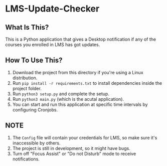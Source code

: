 # LMS-Update-Checker

What Is This?
-------------

This is a Python application that gives a Desktop notification if any of the courses you enrolled in LMS has got updates.


How To Use This?
----------------

1. Download the project from this directory if you're using a Linux distribution.
2. Run `pip install -r requirements.txt` to install dependencies inside the project folder.
3. Run `python3 setup.py` and complete the setup.
4. Run `python3 main.py` (which is the acutal application).
5. You can start and run this application at specific time intervals by configuring Cronjobs.


NOTE
----

1. The `Config` file will contain your credentials for LMS, so make sure it's inaccessible by others.
2. The project is still in development, so it might have bugs.
4. Turn off "Focus Assist" or "Do not Disturb" mode to receive notifications.
